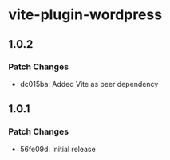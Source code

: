 # vite-plugin-wordpress

## 1.0.2

### Patch Changes

- dc015ba: Added Vite as peer dependency

## 1.0.1

### Patch Changes

- 56fe09d: Initial release
